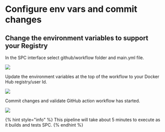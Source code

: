 # Configure env vars and commit changes

## Change the environment variables to support your Registry

In the SPC interface select github/workflow folder and main.yml file.

![](https://partner-workshop-assets.s3.us-east-2.amazonaws.com/env_var_change.png)

Update the environment variables at the top of the workflow to your Docker Hub registry/user Id.

![](https://partner-workshop-assets.s3.us-east-2.amazonaws.com/screen-shot-2020-08-25-at-3.35.08-pm.png)

Commit changes and validate GitHub action workflow has started.

![](https://partner-workshop-assets.s3.us-east-2.amazonaws.com/actions_running_purple_circle.png)

{% hint style="info" %}
This pipeline will take about 5 minutes to execute as it builds and tests SPC.
{% endhint %}

